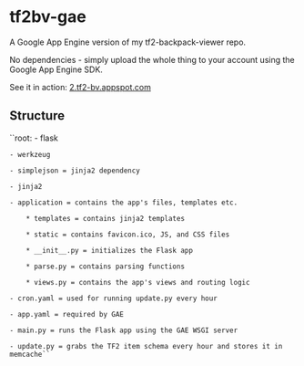 tf2bv-gae
=========

A Google App Engine version of my tf2-backpack-viewer repo.

No dependencies - simply upload the whole thing to your account using the Google App Engine SDK.

See it in action: [2.tf2-bv.appspot.com](http://2.tf2-bv.appspot.com)

Structure
---------

``root:
	- flask

	- werkzeug
 
	- simplejson = jinja2 dependency
 
	- jinja2
 
	- application = contains the app's files, templates etc.
 
		* templates = contains jinja2 templates

		* static = contains favicon.ico, JS, and CSS files

		* __init__.py = initializes the Flask app

		* parse.py = contains parsing functions

		* views.py = contains the app's views and routing logic

	- cron.yaml = used for running update.py every hour
 
	- app.yaml = required by GAE

	- main.py = runs the Flask app using the GAE WSGI server

	- update.py = grabs the TF2 item schema every hour and stores it in memcache``